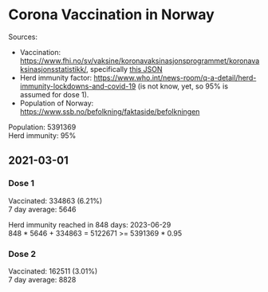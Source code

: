 # Corona Vaccination in Norway

Sources:

- Vaccination: <https://www.fhi.no/sv/vaksine/koronavaksinasjonsprogrammet/koronavaksinasjonsstatistikk/>, specifically [this JSON](https://www.fhi.no/api/chartdata/api/99119)
- Herd immunity factor: <https://www.who.int/news-room/q-a-detail/herd-immunity-lockdowns-and-covid-19> (is not know, yet, so 95% is assumed for dose 1).
- Population of Norway: <https://www.ssb.no/befolkning/faktaside/befolkningen>



Population: 5391369  
Herd immunity: 95%  

## 2021-03-01

### Dose 1

Vaccinated: 334863 (6.21%)  
7 day average: 5646

Herd immunity reached in 848 days: 2023-06-29  
848 * 5646 + 334863 = 5122671 >= 5391369 * 0.95

### Dose 2

Vaccinated: 162511 (3.01%)  
7 day average: 8828

